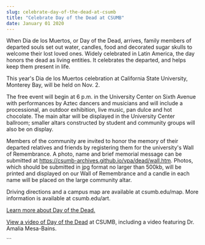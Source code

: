 ```yaml
---
slug: celebrate-day-of-the-dead-at-csumb
title: "Celebrate Day of the Dead at CSUMB"
date: January 01 2020
---
```


 
<p>
  When Dia de los Muertos, or Day of the Dead, arrives, family members of
  departed souls set out water, candles, food and decorated sugar skulls to
  welcome their lost loved ones. Widely celebrated in Latin America, the day
  honors the dead as living entities. It celebrates the departed, and helps keep
  them present in life.
</p>
<p>
  This year's Dia de los Muertos celebration at California State University,
  Monterey Bay, will be held on Nov. 2.
</p>
<p>
  The free event will begin at 6 p.m. in the University Center on Sixth Avenue
  with performances by Aztec dancers and musicians and will include a
  processional, an outdoor exhibition, live music, pan dulce and hot chocolate.
  The main altar will be displayed in the University Center ballroom; smaller
  altars constructed by student and community groups will also be on display.
</p>
<p>
  Members of the community are invited to honor the memory of their departed
  relatives and friends by registering them for the university's Wall of
  Remembrance. A photo, name and brief memorial message can be submitted at
  <a href="https://csumb&#45;archives.github.io/vpa/dead/wall.htm"
    >https://csumb&#45;archives.github.io/vpa/dead/wall.htm</a
  >. Photos, which should be submitted in jpg format no larger than 500kb, will
  be printed and displayed on our Wall of Remembrance and a candle in each name
  will be placed on the large community altar.
</p>
<p>
  Driving directions and a campus map are available at csumb.edu/map. More
  information is available at csumb.edu/art.
</p>
<p>
  <a href="https://vpa.csumb.edu/dead/">Learn more about Day of the Dead.</a>
</p>
<p>
  <a href="https://cahss.csumb.edu/site/x21204.xml"
    >View a video of Day of the Dead</a
  >
  at CSUMB, including a video featuring Dr. Amalia Mesa&#45;Bains.
</p>
```
